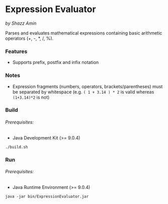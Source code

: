 Expression Evaluator
====================
*by Shazz Amin*

Parses and evaluates mathematical expressions containing basic arithmetic operators (+, -, \*, /, %).

### Features
* Supports prefix, postfix and infix notation

### Notes
* Expression fragments (numbers, operators, brackets/parentheses) must be separated by whitespace (e.g. `( 1 + 3.14 ) * 2` is valid whereas `(1+3.14)*2` is not)

### Build
###### Prerequisites:
* Java Development Kit (>= 9.0.4)

`./build.sh`

### Run
###### Prerequisites:
* Java Runtime Environment (>= 9.0.4)

`java -jar bin/ExpressionEvaluator.jar`
